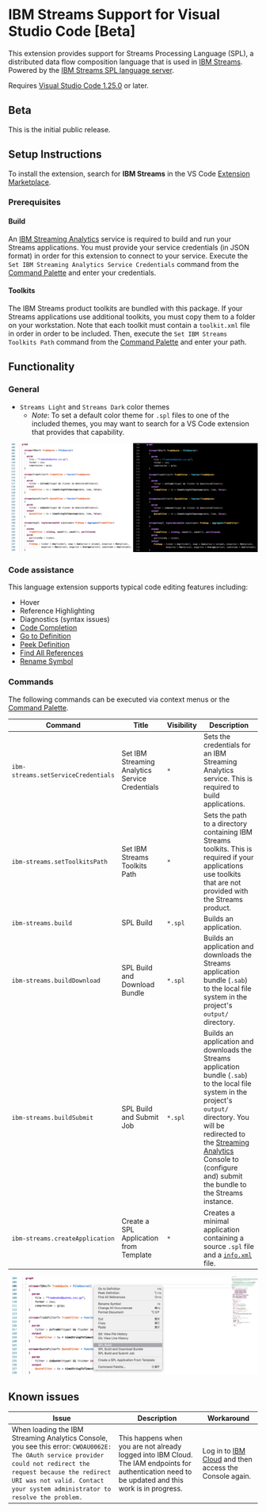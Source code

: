 # IBM Streams Support for Visual Studio Code [Beta]

This extension provides support for Streams Processing Language (SPL), a distributed data flow composition language that is used in [IBM Streams](https://www.ibm.com/cloud/streaming-analytics). Powered by the [IBM Streams SPL language server](https://www.npmjs.com/package/@ibmstreams/spl-lsp).

Requires [Visual Studio Code 1.25.0](https://code.visualstudio.com/updates/v1_25) or later.

## Beta

This is the initial public release.

## Setup Instructions

To install the extension, search for __IBM Streams__ in the VS Code [Extension Marketplace](https://code.visualstudio.com/docs/editor/extension-gallery).

### Prerequisites

#### Build

An [IBM Streaming Analytics](https://console.bluemix.net/docs/services/StreamingAnalytics/index.html#gettingstarted) service is required to build and run your Streams applications. You must provide your service credentials (in JSON format) in order for this extension to connect to your service. Execute the `Set IBM Streaming Analytics Service Credentials` command from the [Command Palette](https://code.visualstudio.com/docs/getstarted/userinterface) and enter your credentials.

#### Toolkits

The IBM Streams product toolkits are bundled with this package. If your Streams applications use additional toolkits, you must copy them to a folder on your workstation. Note that each toolkit must contain a `toolkit.xml` file in order in order to be included. Then, execute the `Set IBM Streams Toolkits Path` command from the [Command Palette](https://code.visualstudio.com/docs/getstarted/userinterface) and enter your path.

## Functionality

### General

* `Streams Light` and `Streams Dark` color themes
  * *Note*: To set a default color theme for `.spl` files to one of the included themes, you may want to search for a VS Code extension that provides that capability.

![Themes](./images/themes.png)

### Code assistance

This language extension supports typical code editing features including:

* Hover
* Reference Highlighting
* Diagnostics (syntax issues)
* [Code Completion](https://code.visualstudio.com/docs/editor/codebasics#_intellisense)
* [Go to Definition](https://code.visualstudio.com/docs/editor/editingevolved#_go-to-definition)
* [Peek Definition](https://code.visualstudio.com/docs/editor/editingevolved#_peek)
* [Find All References](https://code.visualstudio.com/docs/editor/editingevolved#_peek)
* [Rename Symbol](https://code.visualstudio.com/docs/editor/editingevolved#_rename-symbol)

### Commands

The following commands can be executed via context menus or the [Command Palette](https://code.visualstudio.com/docs/getstarted/userinterface#_command-palette).

Command | Title | Visibility | Description
--- | --- | --- | ---
`ibm-streams.setServiceCredentials` | Set IBM Streaming Analytics Service Credentials | `*` | Sets the credentials for an IBM Streaming Analytics service. This is required to build applications.
`ibm-streams.setToolkitsPath` | Set IBM Streams Toolkits Path | `*` | Sets the path to a directory containing IBM Streams toolkits. This is required if your applications use toolkits that are not provided with the Streams product.
`ibm-streams.build` | SPL Build | `*.spl` | Builds an application.
`ibm-streams.buildDownload` | SPL Build and Download Bundle | `*.spl` | Builds an application and downloads the Streams application bundle (`.sab`) to the local file system in the project's `output/` directory.
`ibm-streams.buildSubmit` | SPL Build and Submit Job | `*.spl` | Builds an application and downloads the Streams application bundle (`.sab`) to the local file system in the project's `output/` directory. You will be redirected to the [Streaming Analytics](https://console.bluemix.net/docs/services/StreamingAnalytics/index.html#gettingstarted) Console to (configure and) submit the bundle to the Streams instance.
`ibm-streams.createApplication` | Create a SPL Application from Template | `*` | Creates a minimal application containing a source `.spl` file and a [`info.xml`](https://www.ibm.com/support/knowledgecenter/SSCRJU_4.3.0/com.ibm.streams.dev.doc/doc/toolkitartifacts.html) file.

![Commands](./images/commands.png)

## Known issues

Issue | Description | Workaround
--- | --- | ---
When loading the IBM Streaming Analytics Console, you see this error: `CWOAU0062E: The OAuth service provider could not redirect the request because the redirect URI was not valid. Contact your system administrator to resolve the problem.`  | This happens when you are not already logged into IBM Cloud. The IAM endpoints for authentication need to be updated and this work is in progress. | Log in to [IBM Cloud](https://console.bluemix.net) and then access the Console again.

